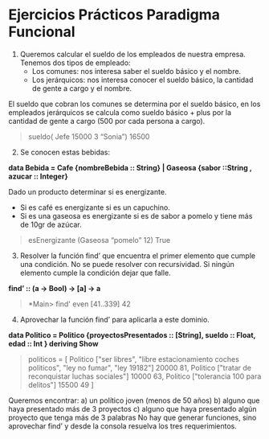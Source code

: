 
# Ejercicios Prácticos Paradigma Funcional

1) Queremos calcular el sueldo de los empleados de nuestra empresa. Tenemos dos tipos de empleado:
   - Los comunes: nos interesa saber el sueldo básico y el nombre.
   - Los jerárquicos: nos interesa conocer el sueldo básico, la cantidad de gente a cargo y el nombre.
 
El sueldo que cobran los comunes se determina por el sueldo básico, en los empleados  jerárquicos se calcula como sueldo básico + plus por la cantidad de gente a cargo (500 por cada persona a cargo).
 	
> sueldo( Jefe 15000 3 “Sonia”)
16500

2) Se conocen estas bebidas:

**data Bebida = Cafe {nombreBebida :: String} | Gaseosa {sabor ::String , azucar :: Integer}**

Dado un producto determinar si es energizante.
   - Si es café es energizante si es un capuchino.
   - Si es una gaseosa es energizante si es de sabor a pomelo y tiene más de 10gr de azúcar.
>esEnergizante (Gaseosa “pomelo” 12)
True
 
3) Resolver la función find’ que encuentra el primer elemento que cumple una condición. No se puede resolver con recursividad. Si ningún elemento cumple la condición dejar que falle.

**find’ :: (a -> Bool) -> [a] -> a**

> *Main> find' even [41..339]
 42

 4) Aprovechar la función find’ para aplicarla a este dominio.
 
 **data Politico = Politico {proyectosPresentados :: [String], sueldo :: Float, edad :: Int } deriving Show**
 
>politicos = [ Politico ["ser libres", "libre estacionamiento coches politicos", "ley no fumar", "ley 19182"] 20000 81, Politico ["tratar de reconquistar luchas sociales"] 10000 63, Politico ["tolerancia 100 para delitos"] 15500 49 ]
 
Queremos encontrar:
a)  un político joven (menos de 50 años)
b)  alguno que haya presentado más de 3 proyectos
c) alguno que haya presentado algún proyecto que tenga más de 3 palabras
No hay que generar funciones, sino aprovechar find’ y desde la consola resuelva los tres requerimientos.

